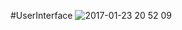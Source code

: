 #UserInterface
![2017-01-23 20 52 09](https://cloud.githubusercontent.com/assets/22562082/22215831/dda1b648-e1ad-11e6-9950-0fee6784a56f.png)





